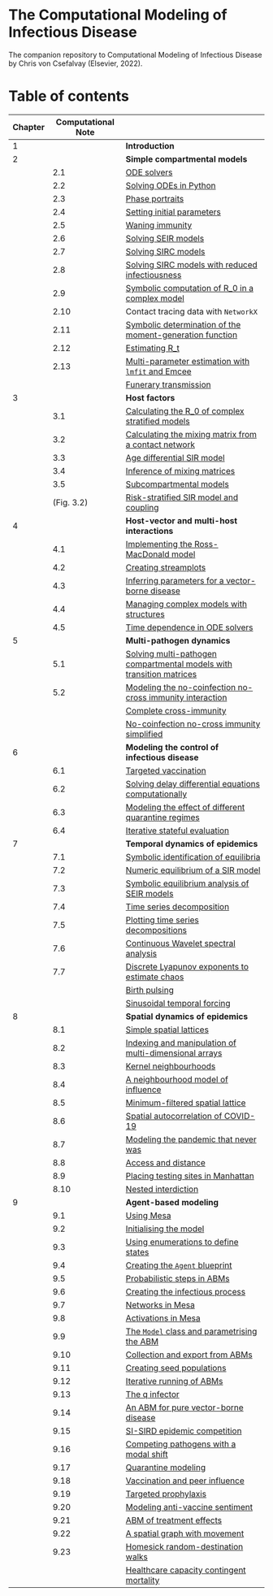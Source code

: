 # The Computational Modeling of Infectious Disease

The companion repository to Computational Modeling of Infectious Disease by Chris von Csefalvay (Elsevier, 2022).


# Table of contents

| Chapter | Computational Note |                                                                                                                                                                                                                             |
|---------|--------------------|-----------------------------------------------------------------------------------------------------------------------------------------------------------------------------------------------------------------------------| 
| 1 	     | 	                  | **Introduction**                               	                                                                                                                                                                            |
| 2 	     | 	                  | **Simple compartmental models**                	                                                                                                                                                                            |
|         | 2.1                | [ODE solvers](https://github.com/chrisvoncsefalvay/computational-infectious-disease/blob/main/ch02/sir_models/SIR%20and%20related%20models.ipynb)                                                                           |
|         | 2.2                | [Solving ODEs in Python](https://github.com/chrisvoncsefalvay/computational-infectious-disease/blob/main/ch02/sir_models/SIR%20and%20related%20models.ipynb)                                                                |
|         | 2.3                | [Phase portraits](https://github.com/chrisvoncsefalvay/computational-infectious-disease/blob/main/ch02/phase_space/Phase%20space%20and%20stability.ipynb)                                                                   |                            |
|         | 2.4                | [Setting initial parameters](https://github.com/chrisvoncsefalvay/computational-infectious-disease/blob/main/ch02/sir_models/SIR%20and%20related%20models.ipynb)                                                            |
|         | 2.5                | [Waning immunity](https://github.com/chrisvoncsefalvay/computational-infectious-disease/blob/main/ch02/sir_models/SIR%20and%20related%20models.ipynb)                                                                       |
|         | 2.6                | [Solving SEIR models](https://github.com/chrisvoncsefalvay/computational-infectious-disease/blob/main/ch02/sir_models/SIR%20and%20related%20models.ipynb)                                                                   |
|         | 2.7                | [Solving SIRC models](https://github.com/chrisvoncsefalvay/computational-infectious-disease/blob/main/ch02/sir_models/SIR%20and%20related%20models.ipynb)                                                                   |
|         | 2.8                | [Solving SIRC models with reduced infectiousness](https://github.com/chrisvoncsefalvay/computational-infectious-disease/blob/main/ch02/sir_models/SIR%20and%20related%20models.ipynb)                                       |
|         | 2.9                | [Symbolic computation of R_0 in a complex model](https://github.com/chrisvoncsefalvay/computational-infectious-disease/blob/main/ch02/symbolic_r0/Symbolic%20determination%20of%20R0.ipynb)                                 |
|         | 2.10               | Contact tracing data with `NetworkX`                                                                                                                                                                                        |
|         | 2.11               | [Symbolic determination of the moment-generation function](https://github.com/chrisvoncsefalvay/computational-infectious-disease/blob/main/ch02/symbolic_mgf/Symbolic%20moment%20generation%20function.ipynb)               |
|         | 2.12               | [Estimating R_t](https://github.com/chrisvoncsefalvay/computational-infectious-disease/blob/main/ch02/rt_estimation/Rt%20estimation.ipynb)                                                                                  |
|         | 2.13               | [Multi-parameter estimation with `lmfit` and Emcee](https://github.com/chrisvoncsefalvay/computational-infectious-disease/blob/main/ch02/multiparameter/Multiparameter%20fitting.ipynb)                                     |
|         |                    | [Funerary transmission](https://github.com/chrisvoncsefalvay/computational-infectious-disease/blob/main/ch02/funerary_transmission/SIRFD.ipynb)                                                                             |
| 3 	     | 	                  | **Host factors**                               	                                                                                                                                                                            |
|         | 3.1                | [Calculating the R_0 of complex stratified models](https://github.com/chrisvoncsefalvay/computational-infectious-disease/blob/main/ch03/stratified_r0/R_0%20of%20stratified%20system.ipynb)                                 |
|         | 3.2                | [Calculating the mixing matrix from a contact network](https://github.com/chrisvoncsefalvay/computational-infectious-disease/blob/main/ch03/contact_waifw/WAIFW%20from%20network.ipynb)                                     |
|         | 3.3                | [Age differential SIR model](https://github.com/chrisvoncsefalvay/computational-infectious-disease/blob/main/ch03/age_differential_sir/Age%20differential%20SIR.ipynb)                                                      |
|         | 3.4                | [Inference of mixing matrices](https://github.com/chrisvoncsefalvay/computational-infectious-disease/blob/main/ch03/contact_matrix/Contact%20matrix%20inference.ipynb)                                                      |
|         | 3.5                | [Subcompartmental models](https://github.com/chrisvoncsefalvay/computational-infectious-disease/blob/main/ch03/subcompartmental_models/Subcompartmental%20models.ipynb)                                                     |
|         | (Fig. 3.2)         | [Risk-stratified SIR model and coupling](https://github.com/chrisvoncsefalvay/computational-infectious-disease/blob/main/ch03/risk_stratified_sir/Risk%20stratified%20SIR%20model.ipynb)                                    |
| 4 	     | 	                  | **Host-vector and multi-host interactions**    	                                                                                                                                                                            |
|         | 4.1                | [Implementing the Ross-MacDonald model](https://github.com/chrisvoncsefalvay/computational-infectious-disease/blob/main/ch04/ross_macdonald/Ross-Macdonald%20model.ipynb)                                                   |
|         | 4.2                | [Creating streamplots](https://github.com/chrisvoncsefalvay/computational-infectious-disease/blob/main/ch04/ross_macdonald/Ross-Macdonald%20model.ipynb)                                                                    |
|         | 4.3                | [Inferring parameters for a vector-borne disease](https://github.com/chrisvoncsefalvay/computational-infectious-disease/blob/main/ch04/host_vector_pe/Inferring%20parameters%20of%20a%20SIR-SI%20host-vector%20model.ipynb) |
|         | 4.4                | [Managing complex models with structures](https://github.com/chrisvoncsefalvay/computational-infectious-disease/blob/main/ch04/ross_macdonald/Ross-Macdonald%20model.ipynb)                                                 |
|         | 4.5                | [Time dependence in ODE solvers](https://github.com/chrisvoncsefalvay/computational-infectious-disease/blob/main/ch04/zoonosis/Zoonosis.ipynb)                                                                              |
| 5 	     | 	                  | **Multi-pathogen dynamics**                    	                                                                                                                                                                            |
|         | 5.1                | [Solving multi-pathogen compartmental models with transition matrices](https://github.com/chrisvoncsefalvay/computational-infectious-disease/blob/main/ch05/transition_matrix/Transition%20matrix.ipynb)                    |
|         | 5.2                | [Modeling the no-coinfection no-cross immunity interaction](https://github.com/chrisvoncsefalvay/computational-infectious-disease/blob/main/ch05/transition_matrix/Transition%20matrix.ipynb)                               |
|         |                    | [Complete cross-immunity](https://github.com/chrisvoncsefalvay/computational-infectious-disease/blob/main/ch05/complete_cross_immunity/Complete%20cross-immunity.ipynb)                                                     |
|         |                    | [No-coinfection no-cross immunity simplified](https://github.com/chrisvoncsefalvay/computational-infectious-disease/blob/main/ch05/nc_nci/No-coinfection%20no-cross%20immunity.ipynb)                                       |
| 6 	     | 	                  | **Modeling the control of infectious disease** 	                                                                                                                                                                            |
|         | 6.1                | [Targeted vaccination](https://github.com/chrisvoncsefalvay/computational-infectious-disease/blob/main/ch06/rtv/Risk%20targeted%20vaccination.ipynb)                                                                        |
|         | 6.2                | [Solving delay differential equations computationally](https://github.com/chrisvoncsefalvay/computational-infectious-disease/blob/main/ch06/waning_dde/Vaccine%20waning%20immunity%20DDE%20model.ipynb)                     |
|         | 6.3                | [Modeling the effect of different quarantine regimes](https://github.com/chrisvoncsefalvay/computational-infectious-disease/blob/main/ch06/quarantine/General%20quarantine.ipynb)                                           |
|         | 6.4                | [Iterative stateful evaluation](https://github.com/chrisvoncsefalvay/computational-infectious-disease/blob/main/ch06/circuit_breaker/Circuit%20breaker.ipynb)                                                               |
| 7 	     | 	                  | **Temporal dynamics of epidemics**             	                                                                                                                                                                            |
|         | 7.1                | [Symbolic identification of equilibria](https://github.com/chrisvoncsefalvay/computational-infectious-disease/blob/main/ch07/sir_stability/SIR%20numeric%20equilibrium%20and%20stability.ipynb)                             |
|         | 7.2                | [Numeric equilibrium of a SIR model](https://github.com/chrisvoncsefalvay/computational-infectious-disease/blob/main/ch07/sir_stability/SIR%20numeric%20equilibrium%20and%20stability.ipynb)                                |
|         | 7.3                | [Symbolic equilibrium analysis of SEIR models](https://github.com/chrisvoncsefalvay/computational-infectious-disease/blob/main/ch07/seir_stability/SEIR%20symbolic%20stability.ipynb)                                       |
|         | 7.4                | [Time series decomposition](https://github.com/chrisvoncsefalvay/computational-infectious-disease/blob/main/ch07/ts_decomposition/Time%20series%20decomposition%20of%20influenza%20incidence.ipynb)                         |
|         | 7.5                | [Plotting time series decompositions](https://github.com/chrisvoncsefalvay/computational-infectious-disease/blob/main/ch07/ts_decomposition/Time%20series%20decomposition%20of%20influenza%20incidence.ipynb)               |
|         | 7.6                | [Continuous Wavelet spectral analysis](https://github.com/chrisvoncsefalvay/computational-infectious-disease/blob/main/ch07/cwt/Pertussis%20vs%20measles%20wavelet.ipynb)                                                   |
|         | 7.7                | [Discrete Lyapunov exponents to estimate chaos](https://github.com/chrisvoncsefalvay/computational-infectious-disease/blob/main/ch07/discrete_lyapunov/Discrete%20Lyapunov%20exponents.ipynb)                               |
|         |                    | [Birth pulsing](https://github.com/chrisvoncsefalvay/computational-infectious-disease/blob/main/ch07/birth_pulsing/Birth%20pulse.ipynb)                                                                                     |
|         |                    | [Sinusoidal temporal forcing](https://github.com/chrisvoncsefalvay/computational-infectious-disease/blob/main/ch07/sinusoidal_forcing/Sinusoidal%20temporal%20forcing.ipynb)                                                |
| 8 	     | 	                  | **Spatial dynamics of epidemics**              	                                                                                                                                                                            |
|         | 8.1                | [Simple spatial lattices](https://github.com/chrisvoncsefalvay/computational-infectious-disease/blob/main/ch08/spatial_lattice/Spatial%20lattice.ipynb)                                                                     |
|         | 8.2                | [Indexing and manipulation of multi-dimensional arrays](https://github.com/chrisvoncsefalvay/computational-infectious-disease/blob/main/ch08/spatial_lattice/Spatial%20lattice.ipynb)                                       |
|         | 8.3                | [Kernel neighbourhoods](https://github.com/chrisvoncsefalvay/computational-infectious-disease/blob/main/ch08/kernel_neighbourhoods/Kernel%20neighbourhoods.ipynb)                                                           |
|         | 8.4                | [A neighbourhood model of influence](https://github.com/chrisvoncsefalvay/computational-infectious-disease/blob/main/ch08/filtering/Filtering.ipynb)                                                                        |
|         | 8.5                | [Minimum-filtered spatial lattice](https://github.com/chrisvoncsefalvay/computational-infectious-disease/blob/main/ch08/filtering/Filtering.ipynb)                                                                          |
|         | 8.6                | [Spatial autocorrelation of COVID-19](https://github.com/chrisvoncsefalvay/computational-infectious-disease/blob/main/ch08/morans_i/Moran's%20I.ipynb)                                                                      |
|         | 8.7                | [Modeling the pandemic that never was](https://github.com/chrisvoncsefalvay/computational-infectious-disease/blob/main/ch08/reston_virus/Reston%20virus.ipynb)                                                              |
|         | 8.8                | [Access and distance](https://github.com/chrisvoncsefalvay/computational-infectious-disease/blob/main/ch08/access_heterogeneities/Hospital%20access.ipynb)                                                                  |
|         | 8.9                | [Placing testing sites in Manhattan](https://github.com/chrisvoncsefalvay/computational-infectious-disease/blob/main/ch08/testing_site_location/Testing%20site%20location.ipynb)                                            |
|         | 8.10               | [Nested interdiction](https://github.com/chrisvoncsefalvay/computational-infectious-disease/blob/main/ch08/graph_interdiction/Graph%20interdiction.ipynb)                                                                   |
| 9 	     | 	                  | **Agent-based modeling**                       	                                                                                                                                                                            |
|         | 9.1                | [Using Mesa](https://github.com/chrisvoncsefalvay/computational-infectious-disease/blob/main/ch09/sir_abm/Vanilla%20SIR%20ABM.ipynb)                                                                                        |
|         | 9.2                | [Initialising the model](https://github.com/chrisvoncsefalvay/computational-infectious-disease/blob/main/ch09/sir_abm/Vanilla%20SIR%20ABM.ipynb)                                                                            |
|         | 9.3                | [Using enumerations to define states](https://github.com/chrisvoncsefalvay/computational-infectious-disease/blob/main/ch09/sir_abm/Vanilla%20SIR%20ABM.ipynb)                                                               |
|         | 9.4                | [Creating the `Agent` blueprint](https://github.com/chrisvoncsefalvay/computational-infectious-disease/blob/main/ch09/sir_abm/Vanilla%20SIR%20ABM.ipynb)                                                                    |
|         | 9.5                | [Probabilistic steps in ABMs](https://github.com/chrisvoncsefalvay/computational-infectious-disease/blob/main/ch09/sir_abm/Vanilla%20SIR%20ABM.ipynb)                                                                       |
|         | 9.6                | [Creating the infectious process](https://github.com/chrisvoncsefalvay/computational-infectious-disease/blob/main/ch09/sir_abm/Vanilla%20SIR%20ABM.ipynb)                                                                   |
|         | 9.7                | [Networks in Mesa](https://github.com/chrisvoncsefalvay/computational-infectious-disease/blob/main/ch09/sir_abm/Vanilla%20SIR%20ABM.ipynb)                                                                                  |
|         | 9.8                | [Activations in Mesa](https://github.com/chrisvoncsefalvay/computational-infectious-disease/blob/main/ch09/sir_abm/Vanilla%20SIR%20ABM.ipynb)                                                                               |
|         | 9.9                | [The `Model` class and parametrising the ABM](https://github.com/chrisvoncsefalvay/computational-infectious-disease/blob/main/ch09/sir_abm/Vanilla%20SIR%20ABM.ipynb)                                                       |
|         | 9.10               | [Collection and export from ABMs](https://github.com/chrisvoncsefalvay/computational-infectious-disease/blob/main/ch09/sir_abm/Vanilla%20SIR%20ABM.ipynb)                                                                   |
|         | 9.11               | [Creating seed populations](https://github.com/chrisvoncsefalvay/computational-infectious-disease/blob/main/ch09/sir_abm/Vanilla%20SIR%20ABM.ipynb)                                                                         |
|         | 9.12               | [Iterative running of ABMs](https://github.com/chrisvoncsefalvay/computational-infectious-disease/blob/main/ch09/sir_abm/Vanilla%20SIR%20ABM.ipynb)                                                                         |
|         | 9.13               | [The q infector](https://github.com/chrisvoncsefalvay/computational-infectious-disease/blob/main/ch09/q_infector/Q%20infector.ipynb)                                                                                        |
|         | 9.14               | [An ABM for pure vector-borne disease](https://github.com/chrisvoncsefalvay/computational-infectious-disease/blob/main/ch09/host_vector_abm/Host-vector%20ABM.ipynb)                                                        |
|         | 9.15               | [SI-SIRD epidemic competition](https://github.com/chrisvoncsefalvay/computational-infectious-disease/blob/main/ch09/epidemic_competition/Epidemic%20competition%20SI-SIRD.ipynb)                                            |
|         | 9.16               | [Competing pathogens with a modal shift](https://github.com/chrisvoncsefalvay/computational-infectious-disease/blob/main/ch09/epidemic_competition/Epidemic%20competition%20SI-SIRD.ipynb)                                  |
|         | 9.17               | [Quarantine modeling](https://github.com/chrisvoncsefalvay/computational-infectious-disease/blob/main/ch09/quarantine/SEIRD%20with%20quarantine.ipynb)                                                                      |
|         | 9.18               | [Vaccination and peer influence](https://github.com/chrisvoncsefalvay/computational-infectious-disease/blob/main/ch09/blocking/Modeling%20anti-vaccine%20sentiment.ipynb)                                                   |
|         | 9.19               | [Targeted prophylaxis](https://github.com/chrisvoncsefalvay/computational-infectious-disease/blob/main/ch09/targeted_prophylaxis/Targeted%20prophylaxis.ipynb)                                                              |
|         | 9.20               | [Modeling anti-vaccine sentiment](https://github.com/chrisvoncsefalvay/computational-infectious-disease/blob/main/ch09/blocking/Modeling%20anti-vaccine%20sentiment.ipynb)                                                  |
|         | 9.21               | [ABM of treatment effects](https://github.com/chrisvoncsefalvay/computational-infectious-disease/blob/main/ch09/treatment_abm/SEIRD%20with%20treatment.ipynb)                                                               |
|         | 9.22               | [A spatial graph with movement](https://github.com/chrisvoncsefalvay/computational-infectious-disease/blob/main/ch09/network_movement/Network%20with%20movement.ipynb)                                                      |
|         | 9.23               | [Homesick random-destination walks](https://github.com/chrisvoncsefalvay/computational-infectious-disease/blob/main/ch09/homesick_agent/Homesick%20agent.ipynb)                                                             |
|         |                    | [Healthcare capacity contingent mortality](https://github.com/chrisvoncsefalvay/computational-infectious-disease/blob/main/ch09/hccm/Healthcare%20capacity%20contingent%20mortality.ipynb)                                  |
